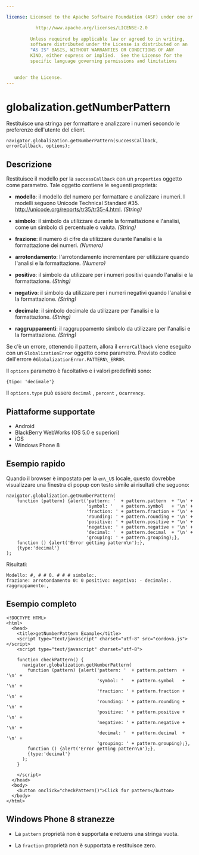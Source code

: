 ```yaml
---

license: Licensed to the Apache Software Foundation (ASF) under one or more contributor license agreements. See the NOTICE file distributed with this work for additional information regarding copyright ownership. The ASF licenses this file to you under the Apache License, Version 2.0 (the "License"); you may not use this file except in compliance with the License. You may obtain a copy of the License at

           http://www.apache.org/licenses/LICENSE-2.0
    
         Unless required by applicable law or agreed to in writing,
         software distributed under the License is distributed on an
         "AS IS" BASIS, WITHOUT WARRANTIES OR CONDITIONS OF ANY
         KIND, either express or implied.  See the License for the
         specific language governing permissions and limitations
    

   under the License.
---
```


# globalization.getNumberPattern

Restituisce una stringa per formattare e analizzare i numeri secondo le preferenze dell'utente del client.

    navigator.globalization.getNumberPattern(successCallback, errorCallback, options);
    

## Descrizione

Restituisce il modello per la `successCallback` con un `properties` oggetto come parametro. Tale oggetto contiene le seguenti proprietà:

*   **modello**: il modello del numero per formattare e analizzare i numeri. I modelli seguono Unicode Technical Standard #35. <http://unicode.org/reports/tr35/tr35-4.html>. *(String)*

*   **simbolo**: il simbolo da utilizzare durante la formattazione e l'analisi, come un simbolo di percentuale o valuta. *(String)*

*   **frazione**: il numero di cifre da utilizzare durante l'analisi e la formattazione dei numeri. *(Numero)*

*   **arrotondamento**: l'arrotondamento incrementare per utilizzare quando l'analisi e la formattazione. *(Numero)*

*   **positivo**: il simbolo da utilizzare per i numeri positivi quando l'analisi e la formattazione. *(String)*

*   **negativo**: il simbolo da utilizzare per i numeri negativi quando l'analisi e la formattazione. *(String)*

*   **decimale**: il simbolo decimale da utilizzare per l'analisi e la formattazione. *(String)*

*   **raggruppamenti**: il raggruppamento simbolo da utilizzare per l'analisi e la formattazione. *(String)*

Se c'è un errore, ottenendo il pattern, allora il `errorCallback` viene eseguito con un `GlobalizationError` oggetto come parametro. Previsto codice dell'errore è`GlobalizationError.PATTERN\_ERROR`.

Il `options` parametro è facoltativo e i valori predefiniti sono:

    {tipo: 'decimale'}
    

Il `options.type` può essere `decimal` , `percent` , o`currency`.

## Piattaforme supportate

*   Android
*   BlackBerry WebWorks (OS 5.0 e superiori)
*   iOS
*   Windows Phone 8

## Esempio rapido

Quando il browser è impostato per la `en\_US` locale, questo dovrebbe visualizzare una finestra di popup con testo simile ai risultati che seguono:

    navigator.globalization.getNumberPattern(
        function (pattern) {alert('pattern: '  + pattern.pattern  + '\n' +
                                  'symbol: '   + pattern.symbol   + '\n' +
                                  'fraction: ' + pattern.fraction + '\n' +
                                  'rounding: ' + pattern.rounding + '\n' +
                                  'positive: ' + pattern.positive + '\n' +
                                  'negative: ' + pattern.negative + '\n' +
                                  'decimal: '  + pattern.decimal  + '\n' +
                                  'grouping: ' + pattern.grouping);},
        function () {alert('Error getting pattern\n');},
        {type:'decimal'}
    );
    

Risultati:

    Modello: #, # # 0. # # # simbolo:.
    frazione: arrotondamento 0: 0 positivo: negativo: - decimale:.
    raggruppamento:,
    

## Esempio completo

    <!DOCTYPE HTML>
    <html>
      <head>
        <title>getNumberPattern Example</title>
        <script type="text/javascript" charset="utf-8" src="cordova.js"></script>
        <script type="text/javascript" charset="utf-8">
    
        function checkPattern() {
          navigator.globalization.getNumberPattern(
            function (pattern) {alert('pattern: '  + pattern.pattern  + '\n' +
                                      'symbol: '   + pattern.symbol   + '\n' +
                                      'fraction: ' + pattern.fraction + '\n' +
                                      'rounding: ' + pattern.rounding + '\n' +
                                      'positive: ' + pattern.positive + '\n' +
                                      'negative: ' + pattern.negative + '\n' +
                                      'decimal: '  + pattern.decimal  + '\n' +
                                      'grouping: ' + pattern.grouping);},
            function () {alert('Error getting pattern\n');},
            {type:'decimal'}
          );
        }
    
        </script>
      </head>
      <body>
        <button onclick="checkPattern()">Click for pattern</button>
      </body>
    </html>
    

## Windows Phone 8 stranezze

*   La `pattern` proprietà non è supportata e retuens una stringa vuota.

*   La `fraction` proprietà non è supportata e restituisce zero.